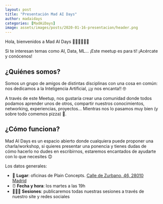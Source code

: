 ```yaml
---
layout: post
title: "Presentación Mad AI Days"
author: madaidays
categories: [MadAiDays]
image: assets/images/posts/2020-01-16-presentacion/header.png
---
```


Hola, bienvenidos a Mad AI Days 👩🏼‍💻👨🏼‍💻

Si te interesan temas como AI, Data, ML… ¡Este meetup es para ti! ¡Acércate y conócenos!

## ¿Quiénes somos?

Somos un grupo de amigos de distintas disciplinas con una cosa en común: nos dedicamos a la Inteligencia Artificial, ¡¡y nos encanta!! 🤓

A través de este Meetup, nos gustaría crear una comunidad donde todos podamos aprender unos de otros, compartir nuestros conocimientos, networking, experiencias, proyectos… Mientras nos lo pasamos muy bien (y sobre todo comemos pizza) 🤤.

## ¿Cómo funciona?

Mad AI Days es un espacio abierto donde cualquiera puede proponer una charla/workshop, si quieres presentar una ponencia y tienes dudas de cómo hacerlo no dudes en escribirnos, estaremos encantados de ayudarte con lo que necesites 😊

Los datos generales:

- 📍 **Lugar**: oficinas de Plain Concepts. [Calle de Zurbano, 46, 28010 Madrid](https://goo.gl/maps/F6PY8ehphBdWq4YX9)
- ⏰ **Fecha y hora**: los martes a las 19h
- 👩🏼‍🏫 **Sesiones**: publicaremos todas nuestras sesiones a través de nuestro site y redes sociales
